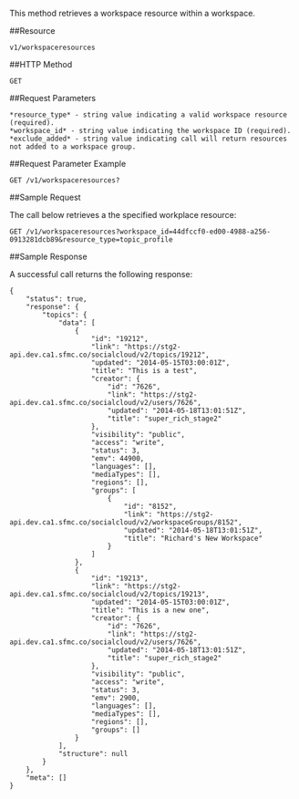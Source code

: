 This method retrieves a workspace resource within a workspace.

##Resource

	v1/workspaceresources

##HTTP Method

	GET

##Request Parameters

	*resource_type* - string value indicating a valid workspace resource (required).
	*workspace_id* - string value indicating the workspace ID (required).
	*exclude_added* - string value indicating call will return resources not added to a workspace group.

##Request Parameter Example

	GET /v1/workspaceresources?

##Sample Request

The call below retrieves a the specified workplace resource:
```
GET /v1/workspaceresources?workspace_id=44dfccf0-ed00-4988-a256-0913281dcb89&resource_type=topic_profile
```

##Sample Response

A successful call returns the following response:
```
{
    "status": true,
    "response": {
        "topics": {
            "data": [
                {
                    "id": "19212",
                    "link": "https://stg2-api.dev.ca1.sfmc.co/socialcloud/v2/topics/19212",
                    "updated": "2014-05-15T03:00:01Z",
                    "title": "This is a test",
                    "creator": {
                        "id": "7626",
                        "link": "https://stg2-api.dev.ca1.sfmc.co/socialcloud/v2/users/7626",
                        "updated": "2014-05-18T13:01:51Z",
                        "title": "super_rich_stage2"
                    },
                    "visibility": "public",
                    "access": "write",
                    "status": 3,
                    "emv": 44900,
                    "languages": [],
                    "mediaTypes": [],
                    "regions": [],
                    "groups": [
                        {
                            "id": "8152",
                            "link": "https://stg2-api.dev.ca1.sfmc.co/socialcloud/v2/workspaceGroups/8152",
                            "updated": "2014-05-18T13:01:51Z",
                            "title": "Richard's New Workspace"
                        }
                    ]
                },
                {
                    "id": "19213",
                    "link": "https://stg2-api.dev.ca1.sfmc.co/socialcloud/v2/topics/19213",
                    "updated": "2014-05-15T03:00:01Z",
                    "title": "This is a new one",
                    "creator": {
                        "id": "7626",
                        "link": "https://stg2-api.dev.ca1.sfmc.co/socialcloud/v2/users/7626",
                        "updated": "2014-05-18T13:01:51Z",
                        "title": "super_rich_stage2"
                    },
                    "visibility": "public",
                    "access": "write",
                    "status": 3,
                    "emv": 2900,
                    "languages": [],
                    "mediaTypes": [],
                    "regions": [],
                    "groups": []
                }
            ],
            "structure": null
        }
    },
    "meta": []
}
```